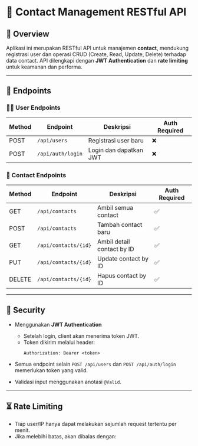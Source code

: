 # 📇 Contact Management RESTful API

## 📌 Overview
Aplikasi ini merupakan RESTful API untuk manajemen **contact**, mendukung registrasi user dan operasi CRUD (Create, Read, Update, Delete) terhadap data contact. API dilengkapi dengan **JWT Authentication** dan **rate limiting** untuk keamanan dan performa.

---

## 🚀 Endpoints

### 🧑‍💻 User Endpoints
| Method | Endpoint           | Deskripsi               | Auth Required |
|--------|--------------------|-------------------------|---------------|
| POST   | `/api/users`       | Registrasi user baru    | ❌            |
| POST   | `/api/auth/login`  | Login dan dapatkan JWT  | ❌            |

### 📇 Contact Endpoints
| Method | Endpoint              | Deskripsi                     | Auth Required |
|--------|-----------------------|-------------------------------|---------------|
| GET    | `/api/contacts`       | Ambil semua contact           | ✅            |
| POST   | `/api/contacts`       | Tambah contact baru           | ✅            |
| GET    | `/api/contacts/{id}`  | Ambil detail contact by ID    | ✅            |
| PUT    | `/api/contacts/{id}`  | Update contact by ID          | ✅            |
| DELETE | `/api/contacts/{id}`  | Hapus contact by ID           | ✅            |

---

## 🔐 Security

- Menggunakan **JWT Authentication**
    - Setelah login, client akan menerima token JWT.
    - Token dikirim melalui header:
      ```
      Authorization: Bearer <token>
      ```

- Semua endpoint selain `POST /api/users` dan `POST /api/auth/login` memerlukan token yang valid.
- Validasi input menggunakan anotasi `@Valid`.

---

## ⏳ Rate Limiting

- Tiap user/IP hanya dapat melakukan sejumlah request tertentu per menit.
- Jika melebihi batas, akan dibalas dengan:
